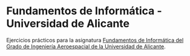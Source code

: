 # Fundamentos de Informática - Universidad de Alicante

Ejercicios prácticos para la asignatura [Fundamentos de Informática del Grado de Ingeniería Aeroespacial de la Universidad de Alicante](https://cvnet.cpd.ua.es/Guia-Docente/GuiaDocente/Index?wcodest=C214&wcodasi=33801&wlengua=es&scaca=2024-25).
